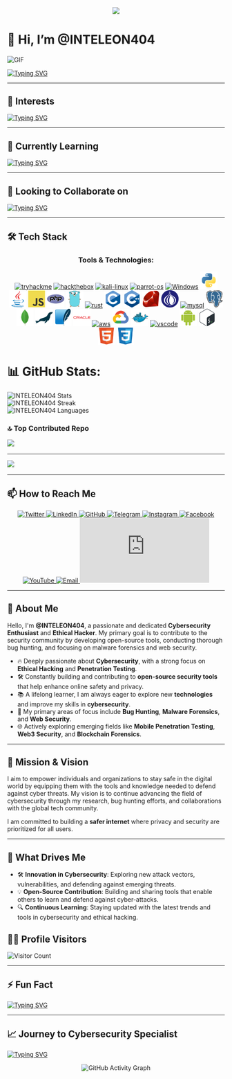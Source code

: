 <div align="center">
  <a href="https://github.com/github/hackathons">
    <img src="https://github.com/github/hackathons/blob/main/.github/images/GitHub%20Hackathons%20Logo.png" width="100">
  </a>
</div>

# 💫  Hi, I’m **@INTELEON404**
<img align="center" alt="GIF" src="https://github.com/hackinter/Template/blob/main/code.gif?raw=true" width="500" height="320" />

[![Typing SVG](https://readme-typing-svg.demolab.com/?lines=Welcome+to+my+profile;I+am+a+Cybersecurity+Enthusiast!&color=39d609&fontSize=30)](https://git.io/typing-svg)


---

## 👀 **Interests**
[![Typing SVG](https://readme-typing-svg.demolab.com/?lines=Cybersecurity;Programming;Hacking+Tools;&color=39d609&fontSize=30)](https://git.io/typing-svg)

---

## 🌱 **Currently Learning**
[![Typing SVG](https://readme-typing-svg.demolab.com/?lines=Bug+hunting+%26+malware+forensics;Mobile+pentesting+%26+Web3;Python;JavaScript;Web+Development;&color=39d609&fontSize=30)](https://git.io/typing-svg)

---

## 🤝 **Looking to Collaborate on**
[![Typing SVG](https://readme-typing-svg.demolab.com/?lines=Managing+tech+communities;Content+creation;Writing+useful+tools;Building+%26+contributing+to+open-source+projects;&color=39d609&fontSize=30)](https://git.io/typing-svg)

---


## 🛠️ Tech Stack

<h3 align="center">Tools & Technologies:</h3>
<p align="center">
  <a href="https://tryhackme.com/" target="_blank"><img src="https://assets.tryhackme.com/img/THMlogo.png" alt="tryhackme" width="40" height="40"/></a>
  <a href="https://www.hackthebox.com/" target="_blank"><img src="https://github.com/hackinter/Template/blob/main/hack-the-box.svg" alt="hackthebox" width="40" height="40"/></a>
  <a href="https://www.kali.org/" target="_blank"><img src="https://github.com/hackinter/Template/blob/main/SVG/kali-linux.svg" alt="kali-linux" width="40" height="40"/></a>
  <a href="https://www.parrotsec.org/" target="_blank"><img src="https://github.com/hackinter/Template/blob/main/parrot-security.svg" alt="parrot-os" width="40" height="40"/></a>
  <a href="https://www.microsoft.com/" target="_blank"><img src="https://github.com/hackinter/Template/blob/main/Windows10-11.svg" alt="Windows" width="40" height="40"/></a>
  <a href="https://www.python.org" target="_blank"><img src="https://raw.githubusercontent.com/devicons/devicon/master/icons/python/python-original.svg" alt="python" width="40" height="40"/></a>
  <a href="https://www.java.com" target="_blank"><img src="https://raw.githubusercontent.com/devicons/devicon/master/icons/java/java-original.svg" alt="java" width="40" height="40"/></a>
  <a href="https://developer.mozilla.org/en-US/docs/Web/JavaScript" target="_blank"><img src="https://raw.githubusercontent.com/devicons/devicon/master/icons/javascript/javascript-original.svg" alt="javascript" width="40" height="40"/></a>
  <a href="https://www.php.net" target="_blank"><img src="https://raw.githubusercontent.com/devicons/devicon/master/icons/php/php-original.svg" alt="php" width="40" height="40"/></a>
  <a href="https://golang.org/" target="_blank"><img src="https://raw.githubusercontent.com/devicons/devicon/master/icons/go/go-original.svg" alt="golang" width="40" height="40"/></a>
  <a href="https://www.rust-lang.org/" target="_blank"><img src="https://github.com/hackinter/Template/blob/main/Rust-.svg" alt="rust" width="40" height="40"/></a>
  <a href="https://www.cprogramming.com/" target="_blank"><img src="https://raw.githubusercontent.com/devicons/devicon/master/icons/c/c-original.svg" alt="c" width="40" height="40"/></a>
  <a href="https://isocpp.org/" target="_blank"><img src="https://raw.githubusercontent.com/devicons/devicon/master/icons/cplusplus/cplusplus-original.svg" alt="cplusplus" width="40" height="40"/></a>
  <a href="https://www.ruby-lang.org/" target="_blank"><img src="https://raw.githubusercontent.com/devicons/devicon/master/icons/ruby/ruby-original.svg" alt="ruby" width="40" height="40"/></a>
  <a href="https://www.perl.org/" target="_blank"><img src="https://raw.githubusercontent.com/devicons/devicon/master/icons/perl/perl-original.svg" alt="perl" width="40" height="40"/></a>
  <a href="https://www.mysql.com/" target="_blank"><img src="https://github.com/hackinter/Template/blob/main/SVG/my-sql.svg" alt="mysql" width="40" height="40"/></a>
  <a href="https://www.postgresql.org/" target="_blank"><img src="https://raw.githubusercontent.com/devicons/devicon/master/icons/postgresql/postgresql-original.svg" alt="postgresql" width="40" height="40"/></a>
  <a href="https://www.mongodb.com/" target="_blank"><img src="https://raw.githubusercontent.com/devicons/devicon/master/icons/mongodb/mongodb-original.svg" alt="mongodb" width="40" height="40"/></a>
  <a href="https://mariadb.org/" target="_blank"><img src="https://raw.githubusercontent.com/devicons/devicon/master/icons/mariadb/mariadb-original.svg" alt="mariadb" width="40" height="40"/></a>
  <a href="https://www.sqlite.org/" target="_blank"><img src="https://raw.githubusercontent.com/devicons/devicon/master/icons/sqlite/sqlite-original.svg" alt="sqlite" width="40" height="40"/></a>
  <a href="https://www.oracle.com/database/" target="_blank"><img src="https://raw.githubusercontent.com/devicons/devicon/master/icons/oracle/oracle-original.svg" alt="oracle" width="40" height="40"/></a>
  <a href="https://aws.amazon.com/" target="_blank"><img src="https://github.com/hackinter/Template/blob/main/SVG/aws.svg" alt="aws" width="40" height="40"/></a>
  <a href="https://cloud.google.com/" target="_blank"><img src="https://raw.githubusercontent.com/devicons/devicon/master/icons/googlecloud/googlecloud-original.svg" alt="google-cloud" width="40" height="40"/></a>
  <a href="https://www.docker.com/" target="_blank"><img src="https://raw.githubusercontent.com/devicons/devicon/master/icons/docker/docker-original.svg" alt="docker" width="40" height="40"/></a>
  <a href="https://code.visualstudio.com/" target="_blank"><img src="https://github.com/hackinter/Template/blob/main/SVG/visual-studio-code.svg" alt="vscode" width="40" height="40"/></a>
  <a href="https://www.android.com/" target="_blank"><img src="https://raw.githubusercontent.com/devicons/devicon/master/icons/android/android-original.svg" alt="android" width="40" height="40"/></a>
  <a href="https://www.gnu.org/software/bash/" target="_blank"><img src="https://raw.githubusercontent.com/devicons/devicon/master/icons/bash/bash-original.svg" alt="bash" width="40" height="40"/></a>
  <a href="https://developer.mozilla.org/en-US/docs/Web/HTML" target="_blank"><img src="https://raw.githubusercontent.com/devicons/devicon/master/icons/html5/html5-original.svg" alt="html" width="40" height="40"/></a>
  <a href="https://developer.mozilla.org/en-US/docs/Web/CSS" target="_blank"><img src="https://raw.githubusercontent.com/devicons/devicon/master/icons/css3/css3-original.svg" alt="css" width="40" height="40"/></a>
</p>






# 📊 GitHub Stats:

<p align="lift">
  <img src="https://github-readme-stats.vercel.app/api?username=HACKINTER&theme=highcontrast&hide_border=false&include_all_commits=true&count_private=true" alt="INTELEON404 Stats" /><br/>
  <img src="https://github-readme-streak-stats.herokuapp.com/?user=INTELEON404&theme=highcontrast&hide_border=false" alt="INTELEON404 Streak" /><br/>
  <img src="https://github-readme-stats.vercel.app/api/top-langs/?username=INTELEON404&theme=highcontrast&hide_border=false&include_all_commits=true&count_private=true&layout=compact" alt="INTELEON404 Languages" />
</p>



### 🔝 Top Contributed Repo
![](https://github-contributor-stats.vercel.app/api?username=INTELEON404&limit=5&theme=dark&combine_all_yearly_contributions=true)

---
[![](https://visitcount.itsvg.in/api?id=INTELEON404&icon=0&color=0)](https://visitcount.itsvg.in)

---

## 📫 **How to Reach Me**
<p align="center">
  <a href="https://twitter.com/_anonix_z">
    <img alt="Twitter" width="30px" src="https://cdn.jsdelivr.net/npm/simple-icons@v3/icons/twitter.svg"/>
  </a>
  <a href="https://linkedin.com/in/no_acca">
    <img alt="LinkedIn" width="30px" src="https://cdn.jsdelivr.net/npm/simple-icons@v3/icons/linkedin.svg"/>
  </a>
  <a href="https://github.com/hackinter">
    <img alt="GitHub" width="30px" src="https://cdn.jsdelivr.net/npm/simple-icons@v3/icons/github.svg"/>
  </a>
  <a href="https://t.me/HACKINERS">
    <img alt="Telegram" width="30px" src="https://cdn.jsdelivr.net/npm/simple-icons@v3/icons/telegram.svg"/>
  </a>
  <a href="https://instagram.com/sudorootme/">
    <img alt="Instagram" width="30px" src="https://cdn.jsdelivr.net/npm/simple-icons@v3/icons/instagram.svg"/>
  </a>
  <a href="https://www.facebook.com/sudorootme/">
    <img alt="Facebook" width="30px" src="https://cdn.jsdelivr.net/npm/simple-icons@v3/icons/facebook.svg"/>
  </a>
  <a href="https://www.youtube.com/no_yt/">
    <img alt="YouTube" width="30px" src="https://cdn.jsdelivr.net/npm/simple-icons@v3/icons/youtube.svg"/>
  </a>
  <a href="mailto:ceh.ec.counselor147@gmail.com">
    <img alt="Email" width="30px" src="https://cdn.jsdelivr.net/npm/simple-icons@v3/icons/gmail.svg"/>
  </a>
  <iframe src="https://tryhackme.com/api/v2/badges/public-profile?userPublicId=3676483" style='border:none;'></iframe>
</p>


---

## 🚀 **About Me**
Hello, I'm **@INTELEON404**, a passionate and dedicated **Cybersecurity Enthusiast** and **Ethical Hacker**. My primary goal is to contribute to the security community by developing open-source tools, conducting thorough bug hunting, and focusing on malware forensics and web security.

- 🔥 Deeply passionate about **Cybersecurity**, with a strong focus on **Ethical Hacking** and **Penetration Testing**.
- 🛠️ Constantly building and contributing to **open-source security tools** that help enhance online safety and privacy.
- 📚 A lifelong learner, I am always eager to explore new **technologies** and improve my skills in **cybersecurity**.
- 🎯 My primary areas of focus include **Bug Hunting**, **Malware Forensics**, and **Web Security**.
- 🌐 Actively exploring emerging fields like **Mobile Penetration Testing**, **Web3 Security**, and **Blockchain Forensics**.

---

## 🎯 **Mission & Vision**
I aim to empower individuals and organizations to stay safe in the digital world by equipping them with the tools and knowledge needed to defend against cyber threats. My vision is to continue advancing the field of cybersecurity through my research, bug hunting efforts, and collaborations with the global tech community.

I am committed to building a **safer internet** where privacy and security are prioritized for all users.

---

## 🚀 **What Drives Me**
- 🛠️ **Innovation in Cybersecurity**: Exploring new attack vectors, vulnerabilities, and defending against emerging threats.
- 💡 **Open-Source Contribution**: Building and sharing tools that enable others to learn and defend against cyber-attacks.
- 🔍 **Continuous Learning**: Staying updated with the latest trends and tools in cybersecurity and ethical hacking.


## 🧑‍💻 **Profile Visitors**
![Visitor Count](https://profile-counter.glitch.me/INTELEON404/count.svg)

---

## ⚡ **Fun Fact**
[![Typing SVG](https://readme-typing-svg.demolab.com/?lines=I+once+built+a+drone+that+could+fly+autonomously!&color=39d609&fontSize=30)](https://git.io/typing-svg)

---

## 📈 **Journey to Cybersecurity Specialist**
[![Typing SVG](https://readme-typing-svg.demolab.com/?lines=Updating+my+skills+and+knowledge;&color=39d609&fontSize=30)](https://git.io/typing-svg)

<p align="center">
  <img src="https://github-readme-activity-graph.vercel.app/graph?username=INTELEON404&theme=redical" alt="GitHub Activity Graph"/>
</p>
